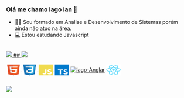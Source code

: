 ### Olá me chamo Iago Ian 👋
- 🙍‍♂️ Sou formado em Analise e Desenvolvimento de Sistemas porém ainda não atuo na área.
- 💻 Estou estudando Javascript
##
<div>
  <a href="https://github.com/iagoian">
  <img height="180em" src="https://github-readme-stats.vercel.app/api?username=iagoian&show_icons=true&theme=tokyonight&include_all_commits-true&count_private-true"/>
    ##
  <img height="180em" src="https://github-readme-stats.vercel.app/api/top-langs/?username=iagoian&layout-compact&langs_count=16&theme=tokyonight"/>
</div>
 

<div style="display" inline_block"><br>
  <img align="center" alt="Iago-HTML" height="30" width="40" src="https://raw.githubusercontent.com/devicons/devicon/master/icons/html5/html5-original.svg">
  <img align="center" alt="Rafa-CSS" height="30" width="40" src="https://raw.githubusercontent.com/devicons/devicon/master/icons/css3/css3-original.svg">
  <img align="center" alt="Iago-Js" height="30" width="40" src="https://raw.githubusercontent.com/devicons/devicon/master/icons/javascript/javascript-plain.svg">
  <img align="center" alt="Iago-Ts" height="30" width="40" src="https://raw.githubusercontent.com/devicons/devicon/master/icons/typescript/typescript-plain.svg">
  <img align="center" alt="Iago-Anglar"  height="30" width="40" src="https://cdn.jsdelivr.net/gh/devicons/devicon/icons/angularjs/angularjs-original.svg"/>        
  <img align="center" alt="Iago-React" height="30" width="40" src="https://raw.githubusercontent.com/devicons/devicon/master/icons/react/react-original.svg">
</div>

##
<div>
 <a href="https://www.linkedin.com/in/iago-ian/" target="_blank"><img src="https://img.shields.io/badge/LinkedIn-0077B5?style=for-the-badge&logo=linkedin&logoColor=white"></a>
</div>
